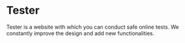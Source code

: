 <h1>Tester</h1> 
<p>Tester is a website with which you can conduct safe online tests. We constantly improve the design and add new functionalities.</p>

